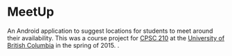 # MeetUp
An Android application to suggest locations for students to meet around their availability. This was a course project for [CPSC 210](https://sites.google.com/site/ubccpsc210/) at the [University of British Columbia](http://www.ubc.ca) in the spring of 2015. .
